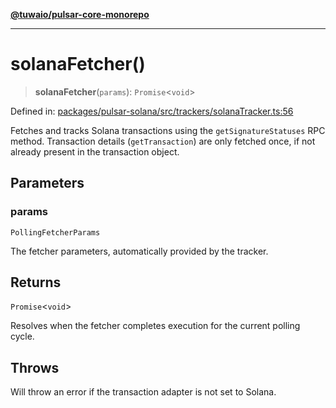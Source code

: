 [**@tuwaio/pulsar-core-monorepo**](../../../README.md)

***

# solanaFetcher()

> **solanaFetcher**(`params`): `Promise`\<`void`\>

Defined in: [packages/pulsar-solana/src/trackers/solanaTracker.ts:56](https://github.com/TuwaIO/pulsar-core/blob/710e5f13e6da283ed532b31ab83ff7bdd4354f94/packages/pulsar-solana/src/trackers/solanaTracker.ts#L56)

Fetches and tracks Solana transactions using the `getSignatureStatuses` RPC method.
Transaction details (`getTransaction`) are only fetched once, if not already present in the transaction object.

## Parameters

### params

`PollingFetcherParams`

The fetcher parameters, automatically provided by the tracker.

## Returns

`Promise`\<`void`\>

Resolves when the fetcher completes execution for the current polling cycle.

## Throws

Will throw an error if the transaction adapter is not set to Solana.
